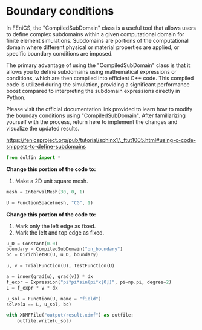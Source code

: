 # Boundary conditions

In FEniCS, the "CompiledSubDomain" class is a useful tool that allows users to define complex subdomains within a given computational domain for finite element simulations. Subdomains are portions of the computational domain where different physical or material properties are applied, or specific boundary conditions are imposed.

The primary advantage of using the "CompiledSubDomain" class is that it allows you to define subdomains using mathematical expressions or conditions, which are then compiled into efficient C++ code. This compiled code is utilized during the simulation, providing a significant performance boost compared to interpreting the subdomain expressions directly in Python.

Please visit the official documentation link provided to learn how to modify the bounday conditions using "CompiledSubDomain". After familiarizing yourself with the process, return here to implement the changes and visualize the updated results.

<https://fenicsproject.org/pub/tutorial/sphinx1/._ftut1005.html#using-c-code-snippets-to-define-subdomains>


```python
from dolfin import *
```

**Change this portion of the code to:**
1. Make a 2D unit square mesh.


```python
mesh = IntervalMesh(30, 0, 1)
```


```python
U = FunctionSpace(mesh, "CG", 1)
```

**Change this portion of the code to:**
1. Mark only the left edge as fixed.
2. Mark the left and top edge as fixed.


```python
u_D = Constant(0.0)
boundary = CompiledSubDomain("on_boundary")
bc = DirichletBC(U, u_D, boundary)
```


```python
u, v = TrialFunction(U), TestFunction(U)

a = inner(grad(u), grad(v)) * dx
f_expr = Expression("pi*pi*sin(pi*x[0])", pi=np.pi, degree=2)
L = f_expr * v * dx

u_sol = Function(U, name = "field")
solve(a == L, u_sol, bc)

with XDMFFile("output/result.xdmf") as outfile:
    outfile.write(u_sol)
```
